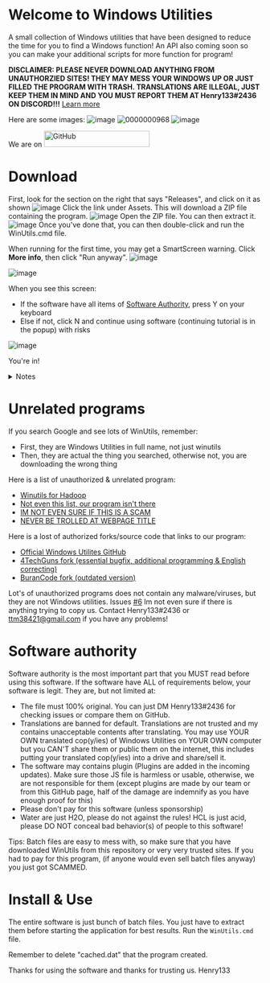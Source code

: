 # Welcome to Windows Utilities
A small collection of Windows utilities that have been designed to reduce the time for you to find a Windows function! An API also coming soon so you can make your additional scripts for more function for program!

**DISCLAIMER: PLEASE NEVER DOWNLOAD ANYTHING FROM UNAUTHORZIED SITES! THEY MAY MESS YOUR WINDOWS UP OR JUST FILLED THE PROGRAM WITH TRASH. TRANSLATIONS ARE ILLEGAL, JUST KEEP THEM IN MIND AND YOU MUST REPORT THEM AT Henry133#2436 ON DISCORD!!!** [Learn more](https://github.com/ColdSnow2/windows-utilities/#software-authority)

Here are some images:
![image](https://user-images.githubusercontent.com/42378704/219983417-4ff19f11-b505-4b07-9c8b-78f573122e65.png)
![0000000968](https://user-images.githubusercontent.com/42378704/219983480-5a2a1cbc-0ae7-40ac-8d82-a24c551e61ef.gif)
![image](https://user-images.githubusercontent.com/42378704/219983563-2682bcfa-e214-43e7-ab26-5dff9f5a48ed.png)

We are on <a href="https://github.com/ColdSnow2/windows-utilities/"><img src="https://i.ibb.co/47M994h/Git-Hub-Mark.png" alt="GitHub" border="0" width="210" height="32"></a>
# Download
First, look for the section on the right that says "Releases", and click on it as shown
![image](https://user-images.githubusercontent.com/42378704/219982830-b0990c79-9ae5-4f05-9348-63e569de415a.png)
Click the link under Assets. This will download a ZIP file containing the program.
![image](https://user-images.githubusercontent.com/42378704/219982874-9e3d8ffd-44d1-411a-9fae-780c0f39ee04.png)
Open the ZIP file. You can then extract it.
![image](https://user-images.githubusercontent.com/42378704/219982961-f9477e48-164f-4d7f-858a-d5a8a7131746.png)
Once you've done that, you can then double-click and run the WinUtils.cmd file.

When running for the first time, you may get a SmartScreen warning. Click __More info__, then click "Run anyway".
![image](https://user-images.githubusercontent.com/42378704/219983053-67e0aa86-4e23-41a9-96b2-b754037cd7b0.png)


![image](https://user-images.githubusercontent.com/42378704/219983101-9cacbc6a-1151-4ec4-b510-6c9cc54da4f6.png)

When you see this screen:
- If the software have all items of [Software Authority](https://github.com/ColdSnow2/windows-utilities/#software-authority), press Y on your keyboard
- Else if not, click N and continue using software (continuing tutorial is in the popup) with risks

![image](https://user-images.githubusercontent.com/42378704/219983180-70af797d-60ba-4e9a-b059-e50491fa6994.png)

You're in!

<details>
  <summary> Notes </summary>
  <summary> Batch files are easy to mess with, so make sure that you have downloaded WinUtils from this repository. </summary>
  <summary> If you had to pay for this program, (if anyone would even sell batch files anyway) you just got SCAMMED. </summary>
</details>

# Unrelated programs
If you search Google and see lots of WinUtils, remember:
- First, they are Windows Utilities in full name, not just winutils
- Then, they are actual the thing you searched, otherwise not, you are downloading the wrong thing

Here is a list of unauthorized & unrelated program:
- [Winutils for Hadoop](https://github.com/steveloughran/winutils)
- [Not even this list, our program isn't there](https://www.makeuseof.com/best-utilities-for-windows/)
- [IM NOT EVEN SURE IF THIS IS A SCAM](https://www.bleepingcomputer.com/download/windows/utilities/)
- [NEVER BE TROLLED AT WEBPAGE TITLE](https://www.instructables.com/How-to-Use-Windows-Utilities-to-Maintain-Your-PC/)

Here is a lost of authorized forks/source code that links to our program:
- [Official Windows Utilites GitHub](https://github.com/ColdSnow2/windows-utilities/)
- [4TechGuns fork (essential bugfix, additional programming & English correcting)](https://github.com/4techguns/windows-utilities/)
- [BuranCode fork (outdated version)](https://github.com/BuranCodes/windows-utilities)

Lot's of unauthorized programs does not contain any malware/viruses, but they are not Windows utilities. Issues [#6](https://github.com/ColdSnow2/windows-utilities/issues/6)
Im not even sure if there is anything trying to copy us. Contact Henry133#2436 or ttm38421@gmail.com if you have any problems!
# Software authority
Software authority is the most important part that you MUST read before using this software.
If the software have ALL of requirements below, your software is legit. They are, but not limited at:
- The file must 100% original. You can just DM Henry133#2436 for checking issues or compare them on GitHub.
- Translations are banned for default. Translations are not trusted and my contains unacceptable contents after translating. You may use YOUR OWN translated cop(y/ies) of Windows Utilities on YOUR OWN computer but you CAN'T share them or public them on the internet, this includes putting your translated cop(y/ies) into a drive and share/sell it.
- The software may contains plugin (Plugins are added in the incoming updates). Make sure those JS file is harmless or usable, otherwise, we are not responsible for them (except plugins are made by our team or from this GitHub page, half of the damage are indemnify as you have enough proof for this)
- Please don't pay for this software (unless sponsorship)
- Water are just H2O, please do not against the rules! HCL is just acid, please DO NOT conceal bad behavior(s) of people to this software!

Tips:
Batch files are easy to mess with, so make sure that you have downloaded WinUtils from this repository or very very trusted sites.
If you had to pay for this program, (if anyone would even sell batch files anyway) you just got SCAMMED.

# Install & Use
The entire software is just bunch of batch files. You just have to extract them before starting the application for best results. Run the `WinUtils.cmd` file.

Remember to delete "cached.dat" that the program created.

Thanks for using the software and thanks for trusting us.
Henry133
